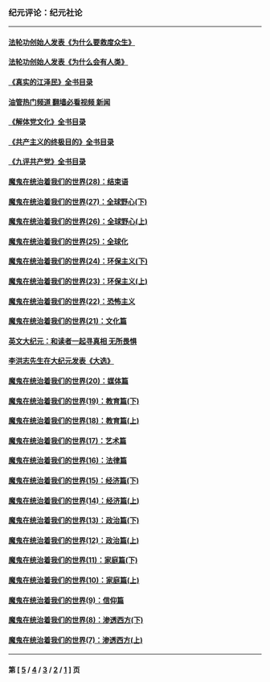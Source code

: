 ### 纪元评论：纪元社论
---
#### [法轮功创始人发表《为什么要救度众生》](../../pages/nsc422/n13975246.md?09220330) 
#### [法轮功创始人发表《为什么会有人类》](../../pages/nsc422/n13912117.md?09220330) 
#### [《真实的江泽民》全书目录](../../pages/nsc422/n13721399.md?09220330) 
#### [油管热门频道 翻墙必看视频 新闻](ok?09220330)
#### [《解体党文化》全书目录](../../pages/nsc422/n13721157.md?09220330) 
#### [《共产主义的终极目的》全书目录](../../pages/nsc422/n13721048.md?09220330) 
#### [《九评共产党》全书目录](../../pages/nsc422/n13708085.md?09220330) 
#### [魔鬼在统治着我们的世界(28)：结束语](../../pages/nsc422/n10936246.md?09220330) 
#### [魔鬼在统治着我们的世界(27)：全球野心(下)](../../pages/nsc422/n10928319.md?09220330) 
#### [魔鬼在统治着我们的世界(26)：全球野心(上)](../../pages/nsc422/n10900318.md?09220330) 
#### [魔鬼在统治着我们的世界(25)：全球化](../../pages/nsc422/n10788205.md?09220330) 
#### [魔鬼在统治着我们的世界(24)：环保主义(下)](../../pages/nsc422/n10695307.md?09220330) 
#### [魔鬼在统治着我们的世界(23)：环保主义(上)](../../pages/nsc422/n10688613.md?09220330) 
#### [魔鬼在统治着我们的世界(22)：恐怖主义](../../pages/nsc422/n10614727.md?09220330) 
#### [魔鬼在统治着我们的世界(21)：文化篇](../../pages/nsc422/n10597706.md?09220330) 
#### [英文大纪元：和读者一起寻真相 无所畏惧](../../pages/nsc422/n12542027.md?09220330) 
#### [李洪志先生在大纪元发表《大选》](../../pages/nsc422/n12534746.md?09220330) 
#### [魔鬼在统治着我们的世界(20)：媒体篇](../../pages/nsc422/n10586579.md?09220330) 
#### [魔鬼在统治着我们的世界(19)：教育篇(下)](../../pages/nsc422/n10564808.md?09220330) 
#### [魔鬼在统治着我们的世界(18)：教育篇(上)](../../pages/nsc422/n10526970.md?09220330) 
#### [魔鬼在统治着我们的世界(17)：艺术篇](../../pages/nsc422/n10499093.md?09220330) 
#### [魔鬼在统治着我们的世界(16)：法律篇](../../pages/nsc422/n10485969.md?09220330) 
#### [魔鬼在统治着我们的世界(15)：经济篇(下)](../../pages/nsc422/n10469975.md?09220330) 
#### [魔鬼在统治着我们的世界(14)：经济篇(上)](../../pages/nsc422/n10457370.md?09220330) 
#### [魔鬼在统治着我们的世界(13)：政治篇(下)](../../pages/nsc422/n10448270.md?09220330) 
#### [魔鬼在统治着我们的世界(12)：政治篇(上)](../../pages/nsc422/n10444576.md?09220330) 
#### [魔鬼在统治着我们的世界(11)：家庭篇(下)](../../pages/nsc422/n10440961.md?09220330) 
#### [魔鬼在统治着我们的世界(10)：家庭篇(上)](../../pages/nsc422/n10435448.md?09220330) 
#### [魔鬼在统治着我们的世界(9)：信仰篇](../../pages/nsc422/n10432159.md?09220330) 
#### [魔鬼在统治着我们的世界(8)：渗透西方(下)](../../pages/nsc422/n10429603.md?09220330) 
#### [魔鬼在统治着我们的世界(7)：渗透西方(上)](../../pages/nsc422/n10426013.md?09220330) 

---
#### 第 [ [5](./5.md?09220330) / [4](./4.md?09220330) / [3](./3.md?09220330) / [2](./2.md?09220330) / [1](./1.md?09220330) ] 页
